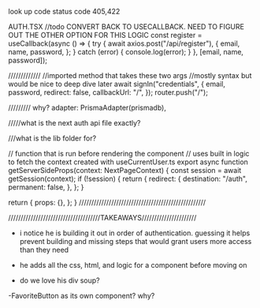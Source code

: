 look up code status code 405,422

AUTH.TSX
//todo CONVERT BACK TO USECALLBACK. NEED TO FIGURE OUT THE OTHER OPTION FOR THIS LOGIC
const register = useCallback(async () => {
try {
await axios.post("/api/register"),
{
email,
name,
password,
};
} catch (error) {
console.log(error);
}
}, [email, name, password]);

/////////////
//imported method that takes these two args
//mostly syntax but would be nice to deep dive later
await signIn("credentials", {
email,
password,
redirect: false,
callbackUrl: "/",
});
router.push("/");

/////////
why?
adapter: PrismaAdapter(prismadb),

/////what is the next auth api file exactly?

///what is the lib folder for?

// function that is run before rendering the component
// uses built in logic to fetch the context created with useCurrentUser.ts
export async function getServerSideProps(context: NextPageContext) {
const session = await getSession(context);
if (!session) {
return {
redirect: {
destination: "/auth",
permanent: false,
},
};
}

return {
props: {},
};
}
///////////////////////////////////////////////////

/////////////////////////////////////TAKEAWAYS//////////////////////

- i notice he is building it out in order of authentication. guessing it helps prevent building and missing steps that would grant users more access than they need

- he adds all the css, html, and logic for a component before moving on

- do we love his div soup?

-FavoriteButton as its own component? why?
